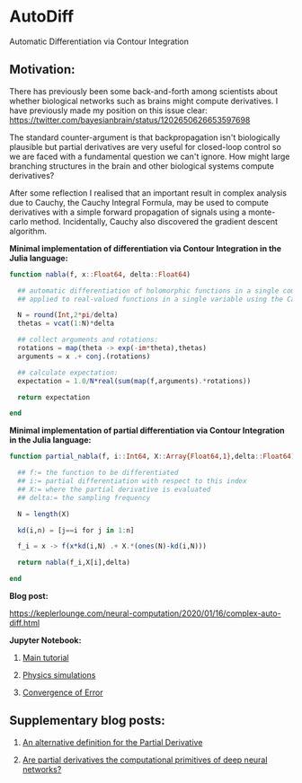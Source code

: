 # AutoDiff
Automatic Differentiation via Contour Integration

## Motivation: 

There has previously been some back-and-forth among scientists about whether biological networks such as brains
might compute derivatives. I have previously made my position on this issue clear: https://twitter.com/bayesianbrain/status/1202650626653597698

The standard counter-argument is that backpropagation isn't biologically plausible
but partial derivatives are very useful for closed-loop control so we are faced with a fundamental question we
can't ignore. How might large branching structures in the brain and other biological systems compute derivatives?

After some reflection I realised that an important result in complex analysis due to Cauchy, the Cauchy Integral Formula, 
may be used to compute derivatives with a simple forward propagation of signals using a monte-carlo method. Incidentally, 
Cauchy also discovered the gradient descent algorithm. 

**Minimal implementation of differentiation via Contour Integration in the Julia language:**

```julia
function nabla(f, x::Float64, delta::Float64)

  ## automatic differentiation of holomorphic functions in a single complex variable
  ## applied to real-valued functions in a single variable using the Cauchy Integral Formula

  N = round(Int,2*pi/delta)
  thetas = vcat(1:N)*delta

  ## collect arguments and rotations: 
  rotations = map(theta -> exp(-im*theta),thetas)
  arguments = x .+ conj.(rotations)  

  ## calculate expectation: 
  expectation = 1.0/N*real(sum(map(f,arguments).*rotations))

  return expectation

end
```

**Minimal implementation of partial differentiation via Contour Integration in the Julia language:**

```julia
function partial_nabla(f, i::Int64, X::Array{Float64,1},delta::Float64)

  ## f:= the function to be differentiated
  ## i:= partial differentiation with respect to this index
  ## X:= where the partial derivative is evaluated
  ## delta:= the sampling frequency

  N = length(X)

  kd(i,n) = [j==i for j in 1:n]

  f_i = x -> f(x*kd(i,N) .+ X.*(ones(N)-kd(i,N)))

  return nabla(f_i,X[i],delta)

end
```

**Blog post:**

https://keplerlounge.com/neural-computation/2020/01/16/complex-auto-diff.html

**Jupyter Notebook:**

1. [Main tutorial](https://github.com/AidanRocke/AutoDiff/blob/master/main_tutorial.ipynb)

2. [Physics simulations](https://github.com/AidanRocke/AutoDiff/blob/master/physics_simulations.ipynb)

3. [Convergence of Error](https://github.com/AidanRocke/AutoDiff/blob/master/convergence_of_error.ipynb)

## Supplementary blog posts: 

1. [An alternative definition for the Partial Derivative](https://keplerlounge.com/applied-math/2020/01/20/partial-derivative.html)

2. [Are partial derivatives the computational primitives of deep neural networks?](https://keplerlounge.com/neural-computation/2020/01/26/partial-derivatives.html)

